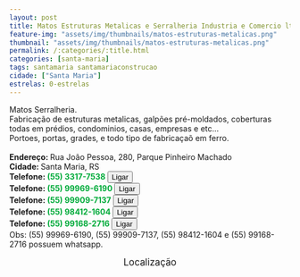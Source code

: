 ```yaml
---
layout: post
title: Matos Estruturas Metalicas e Serralheria Industria e Comercio ltda m-e.
feature-img: "assets/img/thumbnails/matos-estruturas-metalicas.png"
thumbnail: "assets/img/thumbnails/matos-estruturas-metalicas.png"
permalink: /:categories/:title.html
categories: [santa-maria]
tags: santamaria santamariaconstrucao
cidade: ["Santa Maria"]
estrelas: 0-estrelas
---
```

Matos Serralheria.<!-- more --><br />
Fabricação de estruturas metalicas, galpões pré-moldados, coberturas todas em prédios, condominios, casas, empresas e etc...<br />
Portoes, portas, grades, e todo tipo de fabricaçaõ em ferro.
 <br/>
 <br/>
<b>Endereço: </b>Rua João Pessoa, 280, Parque Pinheiro Machado<br />
<b>Cidade: </b>Santa Maria, RS<br />
<b>Telefone: <span style="color: #00ab3a;">(55) 3317-7538</span> <a href="tel:5533177538"><button class="ligar">Ligar</button></a></b><br />
<b>Telefone: <span style="color: #00ab3a;">(55) 99969-6190</span> <a href="tel:55999696190"><button class="ligar">Ligar</button></a></b><br />
<b>Telefone: <span style="color: #00ab3a;">(55) 99909-7137</span> <a href="tel:55999097137"><button class="ligar">Ligar</button></a></b><br />
<b>Telefone: <span style="color: #00ab3a;">(55) 98412-1604</span> <a href="tel:55984121604"><button class="ligar">Ligar</button></a></b><br />
<b>Telefone: <span style="color: #00ab3a;">(55) 99168-2716</span> <a href="tel:55991682716"><button class="ligar">Ligar</button></a></b><br />
Obs: (55) 99969-6190, (55) 99909-7137, (55) 98412-1604 e (55) 99168-2716 possuem whatsapp.
<br />
<style>
      #map {
        height: 400px;
        width: 100%;
       }
    </style>

<div style="font-size: larger; text-align: center;">
Localização</div>
<div id="map">
<script>
      function initMap() {
        var uluru = {lat: -29.6981672, lng: -53.8548163};
        var map = new google.maps.Map(document.getElementById('map'), {
          zoom: 17,
          center: uluru
        });
        var marker = new google.maps.Marker({
          position: uluru,
          map: map
        });
      }
    </script>
    <script async="" defer="" src="https://maps.googleapis.com/maps/api/js?key=AIzaSyBnzAZHXcLn5tKVEurubbL8vjqpRLda7dc&callback=initMap">
    </script>
</div>
